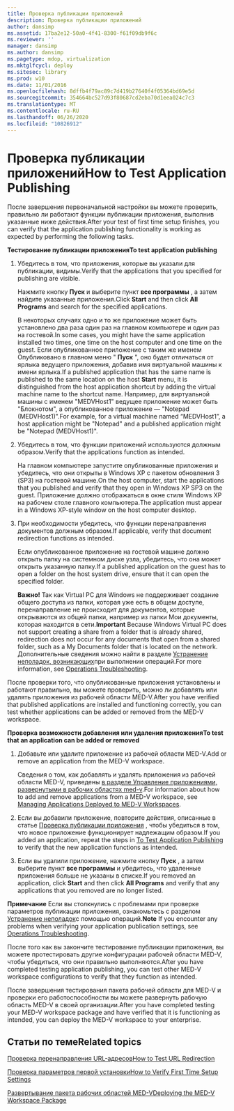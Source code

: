 ```yaml
---
title: Проверка публикации приложений
description: Проверка публикации приложений
author: dansimp
ms.assetid: 17ba2e12-50a0-4f41-8300-f61f09db9f6c
ms.reviewer: ''
manager: dansimp
ms.author: dansimp
ms.pagetype: mdop, virtualization
ms.mktglfcycl: deploy
ms.sitesec: library
ms.prod: w10
ms.date: 11/01/2016
ms.openlocfilehash: 8dffb4f79ac89c7d419b27640f4f05364bd69e5d
ms.sourcegitcommit: 354664bc527d93f80687cd2eba70d1eea024c7c3
ms.translationtype: MT
ms.contentlocale: ru-RU
ms.lasthandoff: 06/26/2020
ms.locfileid: "10826912"
---
```

# <span data-ttu-id="27297-103">Проверка публикации приложений</span><span class="sxs-lookup"><span data-stu-id="27297-103">How to Test Application Publishing</span></span>


<span data-ttu-id="27297-104">После завершения первоначальной настройки вы можете проверить, правильно ли работают функции публикации приложения, выполнив указанные ниже действия.</span><span class="sxs-lookup"><span data-stu-id="27297-104">After your test of first time setup finishes, you can verify that the application publishing functionality is working as expected by performing the following tasks.</span></span>

<a href="" id="bkmk-apppub"></a>**<span data-ttu-id="27297-105">Тестирование публикации приложения</span><span class="sxs-lookup"><span data-stu-id="27297-105">To test application publishing</span></span>**

1.  <span data-ttu-id="27297-106">Убедитесь в том, что приложения, которые вы указали для публикации, видимы.</span><span class="sxs-lookup"><span data-stu-id="27297-106">Verify that the applications that you specified for publishing are visible.</span></span>

    <span data-ttu-id="27297-107">Нажмите кнопку **Пуск** и выберите пункт **все программы** , а затем найдите указанные приложения.</span><span class="sxs-lookup"><span data-stu-id="27297-107">Click **Start** and then click **All Programs** and search for the specified applications.</span></span>

    <span data-ttu-id="27297-108">В некоторых случаях одно и то же приложение может быть установлено два раза один раз на главном компьютере и один раз на гостевой.</span><span class="sxs-lookup"><span data-stu-id="27297-108">In some cases, you might have the same application installed two times, one time on the host computer and one time on the guest.</span></span> <span data-ttu-id="27297-109">Если опубликованное приложение с таким же именем Опубликовано в главном меню " **Пуск** ", оно будет отличаться от ярлыка ведущего приложения, добавив имя виртуальной машины к имени ярлыка.</span><span class="sxs-lookup"><span data-stu-id="27297-109">If a published application that has the same name is published to the same location on the host **Start** menu, it is distinguished from the host application shortcut by adding the virtual machine name to the shortcut name.</span></span> <span data-ttu-id="27297-110">Например, для виртуальной машины с именем "MEDVHost1" ведущее приложение может быть "Блокнотом", а опубликованное приложение — "Notepad (MEDVHost1)".</span><span class="sxs-lookup"><span data-stu-id="27297-110">For example, for a virtual machine named “MEDVHost1”, a host application might be "Notepad" and a published application might be "Notepad (MEDVHost1)".</span></span>

2.  <span data-ttu-id="27297-111">Убедитесь в том, что функции приложений используются должным образом.</span><span class="sxs-lookup"><span data-stu-id="27297-111">Verify that the applications function as intended.</span></span>

    <span data-ttu-id="27297-112">На главном компьютере запустите опубликованные приложения и убедитесь, что они открыты в Windows XP с пакетом обновления 3 (SP3) на гостевой машине.</span><span class="sxs-lookup"><span data-stu-id="27297-112">On the host computer, start the applications that you published and verify that they open in Windows XP SP3 on the guest.</span></span> <span data-ttu-id="27297-113">Приложение должно отображаться в окне стиля Windows XP на рабочем столе главного компьютера.</span><span class="sxs-lookup"><span data-stu-id="27297-113">The application must appear in a Windows XP-style window on the host computer desktop.</span></span>

3.  <span data-ttu-id="27297-114">При необходимости убедитесь, что функции перенаправления документов должным образом.</span><span class="sxs-lookup"><span data-stu-id="27297-114">If applicable, verify that document redirection functions as intended.</span></span>

    <span data-ttu-id="27297-115">Если опубликованное приложение на гостевой машине должно открыть папку на системном диске узла, убедитесь, что она может открыть указанную папку.</span><span class="sxs-lookup"><span data-stu-id="27297-115">If a published application on the guest has to open a folder on the host system drive, ensure that it can open the specified folder.</span></span>

    <span data-ttu-id="27297-116">**Важно!**  Так как Virtual PC для Windows не поддерживает создание общего доступа из папки, которая уже есть в общем доступе, перенаправление не происходит для документов, которые открываются из общей папки, например из папки Мои документы, которая находится в сети.</span><span class="sxs-lookup"><span data-stu-id="27297-116">**Important** Because Windows Virtual PC does not support creating a share from a folder that is already shared, redirection does not occur for any documents that open from a shared folder, such as a My Documents folder that is located on the network.</span></span> <span data-ttu-id="27297-117">Дополнительные сведения можно найти в разделе [Устранение неполадок, возникающих](operations-troubleshooting-medv2.md)при выполнении операций.</span><span class="sxs-lookup"><span data-stu-id="27297-117">For more information, see [Operations Troubleshooting](operations-troubleshooting-medv2.md).</span></span>

<span data-ttu-id="27297-118">После проверки того, что опубликованные приложения установлены и работают правильно, вы можете проверить, можно ли добавлять или удалять приложения из рабочей области MED-V.</span><span class="sxs-lookup"><span data-stu-id="27297-118">After you have verified that published applications are installed and functioning correctly, you can test whether applications can be added or removed from the MED-V workspace.</span></span>

**<span data-ttu-id="27297-119">Проверка возможности добавления или удаления приложения</span><span class="sxs-lookup"><span data-stu-id="27297-119">To test that an application can be added or removed</span></span>**

1.  <span data-ttu-id="27297-120">Добавьте или удалите приложение из рабочей области MED-V.</span><span class="sxs-lookup"><span data-stu-id="27297-120">Add or remove an application from the MED-V workspace.</span></span>

    <span data-ttu-id="27297-121">Сведения о том, как добавлять и удалять приложения из рабочей области MED-V, приведены [в разделе Управление приложениями, развернутыми в рабочих областях med-v](managing-applications-deployed-to-med-v-workspaces.md).</span><span class="sxs-lookup"><span data-stu-id="27297-121">For information about how to add and remove applications from a MED-V workspace, see [Managing Applications Deployed to MED-V Workspaces](managing-applications-deployed-to-med-v-workspaces.md).</span></span>

2.  <span data-ttu-id="27297-122">Если вы добавили приложение, повторите действия, описанные в статье [Проверка публикации приложения](#bkmk-apppub) , чтобы убедиться в том, что новое приложение функционирует надлежащим образом.</span><span class="sxs-lookup"><span data-stu-id="27297-122">If you added an application, repeat the steps in [To Test Application Publishing](#bkmk-apppub) to verify that the new application functions as intended.</span></span>

3.  <span data-ttu-id="27297-123">Если вы удалили приложение, нажмите кнопку **Пуск** , а затем выберите пункт **все программы** и убедитесь, что удаленные приложения больше не указаны в списке.</span><span class="sxs-lookup"><span data-stu-id="27297-123">If you removed an application, click **Start** and then click **All Programs** and verify that any applications that you removed are no longer listed.</span></span>

<span data-ttu-id="27297-124">**Примечание**  Если вы столкнулись с проблемами при проверке параметров публикации приложения, ознакомьтесь с разделом [Устранение неполадок](operations-troubleshooting-medv2.md)с помощью операций.</span><span class="sxs-lookup"><span data-stu-id="27297-124">**Note** If you encounter any problems when verifying your application publication settings, see [Operations Troubleshooting](operations-troubleshooting-medv2.md).</span></span>

<span data-ttu-id="27297-125">После того как вы закончите тестирование публикации приложения, вы можете протестировать другие конфигурации рабочей области MED-V, чтобы убедиться, что они правильно выполняются.</span><span class="sxs-lookup"><span data-stu-id="27297-125">After you have completed testing application publishing, you can test other MED-V workspace configurations to verify that they function as intended.</span></span>

<span data-ttu-id="27297-126">После завершения тестирования пакета рабочей области для MED-V и проверки его работоспособности вы можете развернуть рабочую область MED-V в своей организации.</span><span class="sxs-lookup"><span data-stu-id="27297-126">After you have completed testing your MED-V workspace package and have verified that it is functioning as intended, you can deploy the MED-V workspace to your enterprise.</span></span>

## <span data-ttu-id="27297-127">Статьи по теме</span><span class="sxs-lookup"><span data-stu-id="27297-127">Related topics</span></span>

[<span data-ttu-id="27297-128">Проверка перенаправления URL-адресов</span><span class="sxs-lookup"><span data-stu-id="27297-128">How to Test URL Redirection</span></span>](how-to-test-url-redirection.md)

[<span data-ttu-id="27297-129">Проверка параметров первой установки</span><span class="sxs-lookup"><span data-stu-id="27297-129">How to Verify First Time Setup Settings</span></span>](how-to-verify-first-time-setup-settings.md)

[<span data-ttu-id="27297-130">Развертывание пакета рабочих областей MED-V</span><span class="sxs-lookup"><span data-stu-id="27297-130">Deploying the MED-V Workspace Package</span></span>](deploying-the-med-v-workspace-package.md)

 

 





